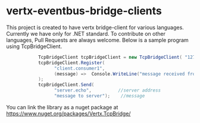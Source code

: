 # vertx-eventbus-bridge-clients
This project is created to have vertx bridge-client for various languages. Currently we have only for .NET standard. 
To contribute on other languages, Pull Requests are always welcome. Below is a sample program using TcpBridgeClient.
```cs
            TcpBridgeClient tcpBridgeClient = new TcpBridgeClient( "127.0.0.1", 7000, option);
            tcpBridgeClient.Register(
                  "client.consumer1",                                              //registered address
                  (message) =>  Console.WriteLine("message received from server");   //callback
            );
            tcpBridgeClient.Send(
                  "server.echo",          //server address
                  "message to server");    //message
```
You can link the library as a nuget package at https://www.nuget.org/packages/Vertx.TcpBridge/
